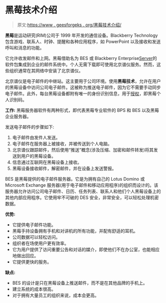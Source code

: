 # 黑莓技术介绍

> 原文:[https://www . geesforgeks . org/黑莓技术介绍/](https://www.geeksforgeeks.org/introduction-of-blackberry-technology/)

**黑莓**是运动研究(RIM)公司于 1999 年开发的通信设备。Blackberry Technology 包含游戏、联系人、时钟、提醒和各种应用程序，如 PowerPoint 以及接收和发送呼叫和消息的功能。

它允许收发邮件和上网。黑莓借助名为 BES 或 Blackberry Enterprise[Server](https://www.geeksforgeeks.org/introduction-of-server/)的软件包集成到企业的邮件系统中。个人无需下载即可使用北京谱仪服务。然而，这些组织通常在其网络中安装了北京谱仪。

北京谱仪是电子邮件的中继站。这主要用于公司环境。使用**黑莓技术**，允许在用户的黑莓设备中访问公司电子邮件。这被称为推送电子邮件，因为它不需要手动同步电子邮件。此外，每台黑莓设备都附有唯一的身份识别信息，用于[授权](https://www.geeksforgeeks.org/computer-network-aaa-authentication-authorization-and-accounting/)，即黑莓个人识别码。

**工作:**
黑莓服务器软件有两种形式，即代表黑莓专业软件的 BPS 和 BES 以及黑莓企业服务器。

发送电子邮件的步骤如下:

1.  电子邮件由发件人发送。
2.  电子邮件在服务器上被接收，并被传送到个人电脑。
3.  北京谱仪跟踪邮件，然后使用“推送”概念(涉及压缩、加密和邮件转发)将其发送到用户的黑莓设备。
4.  信息通过互联网在黑莓设备上接收。
5.  黑莓设备接收邮件，解密邮件，并在设备上发送警报。

BES 是黑莓提供的电子邮件服务器。它是为拥有自己的 Lotus Domino 或 Microsoft Exchange 服务器(用于电子邮件和移动应用程序)的组织而设计的。该服务器允许访问公司电子邮件、日历、任务列表、联系人和他们个人黑莓设备上的其他内部应用程序。它使用牢不可破的 DES 安全，非常安全，可以轻松处理机密数据。

**优势:**

*   它提供电子邮件功能。
*   黑莓手持设备拥有手机和对讲机的所有功能，并配有舒适的耳机。
*   公司数据可以轻松访问。
*   组织者在场使用户更有效率。
*   它为用户提供了访问重要公告和对话的媒介，即使他们不在办公室，也能相应地做出回应。
*   它提供更快的服务。

**缺点:**

*   BES 的设计是只在黑莓设备上推送邮件，而不是在其他品牌的手机上。
*   建立系统的成本很高。
*   对于拥有大量员工的组织来说，成本会更高。